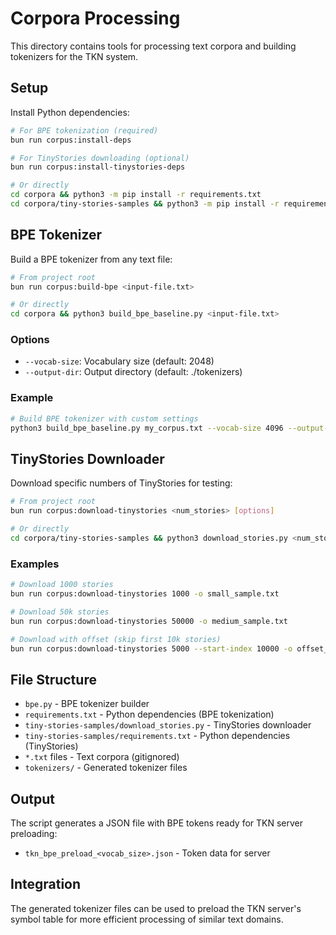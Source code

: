 # Corpora Processing

This directory contains tools for processing text corpora and building tokenizers for the TKN system.

## Setup

Install Python dependencies:

```bash
# For BPE tokenization (required)
bun run corpus:install-deps

# For TinyStories downloading (optional)
bun run corpus:install-tinystories-deps

# Or directly
cd corpora && python3 -m pip install -r requirements.txt
cd corpora/tiny-stories-samples && python3 -m pip install -r requirements.txt
```

## BPE Tokenizer

Build a BPE tokenizer from any text file:

```bash
# From project root
bun run corpus:build-bpe <input-file.txt>

# Or directly
cd corpora && python3 build_bpe_baseline.py <input-file.txt>
```

### Options

- `--vocab-size`: Vocabulary size (default: 2048)
- `--output-dir`: Output directory (default: ./tokenizers)

### Example

```bash
# Build BPE tokenizer with custom settings
python3 build_bpe_baseline.py my_corpus.txt --vocab-size 4096 --output-dir ./my_tokenizers
```

## TinyStories Downloader

Download specific numbers of TinyStories for testing:

```bash
# From project root
bun run corpus:download-tinystories <num_stories> [options]

# Or directly
cd corpora/tiny-stories-samples && python3 download_stories.py <num_stories> [options]
```

### Examples

```bash
# Download 1000 stories
bun run corpus:download-tinystories 1000 -o small_sample.txt

# Download 50k stories
bun run corpus:download-tinystories 50000 -o medium_sample.txt

# Download with offset (skip first 10k stories)
bun run corpus:download-tinystories 5000 --start-index 10000 -o offset_sample.txt
```

## File Structure

- `bpe.py` - BPE tokenizer builder
- `requirements.txt` - Python dependencies (BPE tokenization)
- `tiny-stories-samples/download_stories.py` - TinyStories downloader
- `tiny-stories-samples/requirements.txt` - Python dependencies (TinyStories)
- `*.txt` files - Text corpora (gitignored)
- `tokenizers/` - Generated tokenizer files

## Output

The script generates a JSON file with BPE tokens ready for TKN server preloading:

- `tkn_bpe_preload_<vocab_size>.json` - Token data for server

## Integration

The generated tokenizer files can be used to preload the TKN server's symbol table for more efficient processing of similar text domains.
